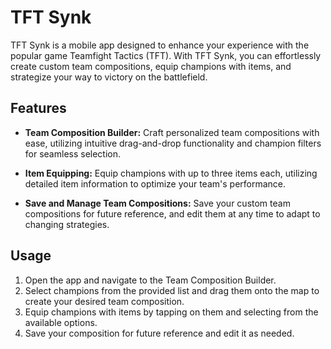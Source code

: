# TFT Synk

TFT Synk is a mobile app designed to enhance your experience with the popular game Teamfight Tactics (TFT). With TFT Synk, you can effortlessly create custom team compositions, equip champions with items, and strategize your way to victory on the battlefield.

## Features

- **Team Composition Builder:** Craft personalized team compositions with ease, utilizing intuitive drag-and-drop functionality and champion filters for seamless selection.

- **Item Equipping:** Equip champions with up to three items each, utilizing detailed item information to optimize your team's performance.

- **Save and Manage Team Compositions:** Save your custom team compositions for future reference, and edit them at any time to adapt to changing strategies.


## Usage

1. Open the app and navigate to the Team Composition Builder.
2. Select champions from the provided list and drag them onto the map to create your desired team composition.
3. Equip champions with items by tapping on them and selecting from the available options.
4. Save your composition for future reference and edit it as needed.